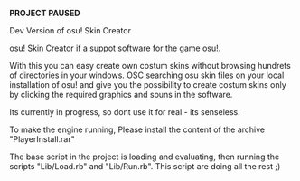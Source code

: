 **PROJECT PAUSED**

Dev Version of osu! Skin Creator

osu! Skin Creator if a suppot software for the game osu!. 

With this you can easy create own costum skins without browsing hundrets 
of directories in your windows. OSC searching osu skin files on your local 
installation of osu! and give you the possibility to create costum skins only by 
clicking the required graphics and souns in the software.

Its currently in progress, so dont use it for real - its senseless.

To make the engine running, Please install the content of the archive "PlayerInstall.rar"

The base script in the project is loading and evaluating, then running the 
scripts "Lib/Load.rb" and "Lib/Run.rb". This script are doing all the rest ;)
